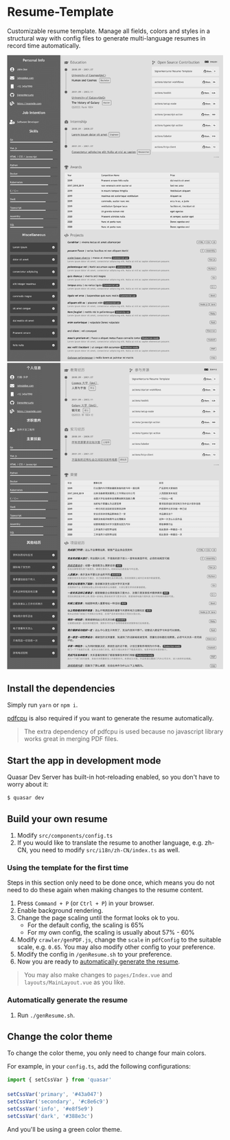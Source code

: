 # Resume-Template

Customizable resume template. Manage all fields, colors and styles in a structural way with config files to generate multi-language resumes in record time automatically.

![Resume Template Demo 1](static/Resume-1.png)
![Resume Template Demo 2](static/Resume-2.png)

## Install the dependencies

Simply run `yarn` or `npm i`.

[pdfcpu](https://github.com/pdfcpu/pdfcpu) is also required if you want to generate the resume automatically.

> The extra dependency of pdfcpu is used because no javascript library works great in merging PDF files.

## Start the app in development mode

Quasar Dev Server has built-in hot-reloading enabled, so you don't have to worry about it:

```shell
$ quasar dev
```

## Build your own resume

1. Modify `src/components/config.ts`
2. If you would like to translate the resume to another language, e.g. zh-CN, you need to modify `src/i18n/zh-CN/index.ts` as well.

### Using the template for the first time

Steps in this section only need to be done once, which means you do not need to do these again when making changes to the resume content.

1. Press `Command + P` (or `Ctrl + P`) in your browser.
2. Enable background rendering.
3. Change the page scaling until the format looks ok to you.
   - For the default config, the scaling is 65%
   - For my own config, the scaling is usually about 57% - 60%
4. Modify `crawler/genPDF.js`, change the `scale` in `pdfConfig` to the suitable scale, e.g. `0.65`. You may also modify other config to your preference.
5. Modify the config in `/genResume.sh` to your preference.
6. Now you are ready to [automatically generate the resume](#automatically-generate-the-resume).

> You may also make changes to `pages/Index.vue` and `layouts/MainLayout.vue` as you like.

### Automatically generate the resume

1. Run `./genResume.sh`.

## Change the color theme

To change the color theme, you only need to change four main colors.

For example, in your `config.ts`, add the following configurations:

```ts
import { setCssVar } from 'quasar'

setCssVar('primary', '#43a047')
setCssVar('secondary', '#c8e6c9')
setCssVar('info', '#e8f5e9')
setCssVar('dark', '#388e3c')
```

And you'll be using a green color theme.
